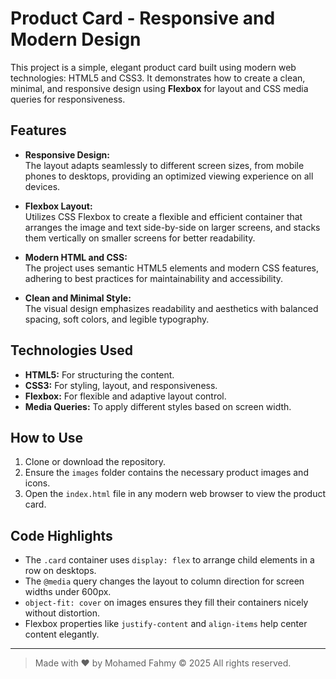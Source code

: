 # Product Card - Responsive and Modern Design

This project is a simple, elegant product card built using modern web technologies: HTML5 and CSS3. It demonstrates how to create a clean, minimal, and responsive design using **Flexbox** for layout and CSS media queries for responsiveness.

## Features

- **Responsive Design:**  
  The layout adapts seamlessly to different screen sizes, from mobile phones to desktops, providing an optimized viewing experience on all devices.

- **Flexbox Layout:**  
  Utilizes CSS Flexbox to create a flexible and efficient container that arranges the image and text side-by-side on larger screens, and stacks them vertically on smaller screens for better readability.

- **Modern HTML and CSS:**  
  The project uses semantic HTML5 elements and modern CSS features, adhering to best practices for maintainability and accessibility.

- **Clean and Minimal Style:**  
  The visual design emphasizes readability and aesthetics with balanced spacing, soft colors, and legible typography.

## Technologies Used

- **HTML5:** For structuring the content.
- **CSS3:** For styling, layout, and responsiveness.
- **Flexbox:** For flexible and adaptive layout control.
- **Media Queries:** To apply different styles based on screen width.

## How to Use

1. Clone or download the repository.
2. Ensure the `images` folder contains the necessary product images and icons.
3. Open the `index.html` file in any modern web browser to view the product card.

## Code Highlights

- The `.card` container uses `display: flex` to arrange child elements in a row on desktops.
- The `@media` query changes the layout to column direction for screen widths under 600px.
- `object-fit: cover` on images ensures they fill their containers nicely without distortion.
- Flexbox properties like `justify-content` and `align-items` help center content elegantly.

---

> Made with ❤️ by Mohamed Fahmy © 2025 All rights reserved.
